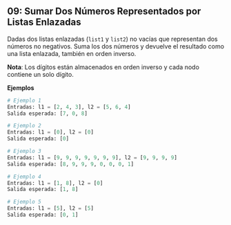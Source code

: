 ## 09: Sumar Dos Números Representados por Listas Enlazadas
Dadas dos listas enlazadas (`list1` y `list2`) no vacías que representan dos números no negativos. Suma los dos números y devuelve el resultado como una lista enlazada, también en orden inverso.

**Nota**: Los dígitos están almacenados en orden inverso y cada nodo contiene un solo dígito.

**Ejemplos**

```python
# Ejemplo 1
Entradas: l1 = [2, 4, 3], l2 = [5, 6, 4]
Salida esperada: [7, 0, 8]

# Ejemplo 2
Entradas: l1 = [0], l2 = [0]
Salida esperada: [0]

# Ejemplo 3
Entradas: l1 = [9, 9, 9, 9, 9, 9, 9], l2 = [9, 9, 9, 9]
Salida esperada: [8, 9, 9, 9, 0, 0, 0, 1]

# Ejemplo 4
Entradas: l1 = [1, 8], l2 = [0]
Salida esperada: [1, 8]

# Ejemplo 5
Entradas: l1 = [5], l2 = [5]
Salida esperada: [0, 1]
```
